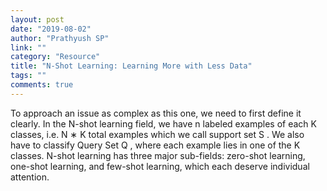 ```yaml
---
layout: post
date: "2019-08-02"
author: "Prathyush SP"
link: ""
category: "Resource"
title: "N-Shot Learning: Learning More with Less Data"
tags: ""
comments: true
---
```

To approach an issue as complex as this one, we need to first define it clearly.
In the N-shot learning field, we have 
n
labeled examples of each 
K
 classes, i.e. 
N
∗
K
 total examples which we call support set 
S
 . We also have to classify Query Set 
Q
, where each example lies in one of the 
K
 classes.  N-shot learning has three major sub-fields: zero-shot learning, one-shot learning, and few-shot learning, which each deserve individual attention.
